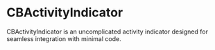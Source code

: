 # CBActivityIndicator
CBActivityIndicator is an uncomplicated activity indicator designed for seamless integration with minimal code.
